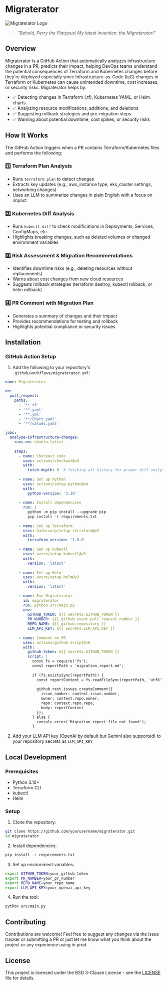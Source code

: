 # Migraterator

![Migraterator Logo](docs/logo.png)

> *"Behold, Perry the Platypus! My latest invention: the Migraterator!"*

## Overview

Migraterator is a GitHub Action that automatically analyzes infrastructure changes in a PR, predicts their impact, helping DevOps teams understand the potential consequences of Terraform and Kubernetes changes before they're deployed especially since Infrastructure-as-Code (IaC) changes in Terraform or Kubernetes can cause unintended downtime, cost increases, or security risks. Migraterator helps by:

- ✅ Detecting changes in Terraform (.tf), Kubernetes YAML, or Helm charts
- ✅ Analyzing resource modifications, additions, and deletions
- ✅ Suggesting rollback strategies and pre-migration steps
- ✅ Warning about potential downtime, cost spikes, or security risks

## How It Works

The GitHub Action triggers when a PR contains Terraform/Kubernetes files and performs the following:

### 1️⃣ Terraform Plan Analysis

- Runs `terraform plan` to detect changes
- Extracts key updates (e.g., aws_instance type, eks_cluster settings, networking changes)
- Uses an LLM to summarize changes in plain English with a focus on impact

### 2️⃣ Kubernetes Diff Analysis

- Runs `kubectl diff` to check modifications in Deployments, Services, ConfigMaps, etc.
- Highlights breaking changes, such as deleted volumes or changed environment variables

### 3️⃣ Risk Assessment & Migration Recommendations

- Identifies downtime risks (e.g., deleting resources without replacements)
- Warns about cost changes from new cloud resources
- Suggests rollback strategies (terraform destroy, kubectl rollback, or helm rollback)

### 4️⃣ PR Comment with Migration Plan

- Generates a summary of changes and their impact
- Provides recommendations for testing and rollback
- Highlights potential compliance or security issues

## Installation

### GitHub Action Setup

1. Add the following to your repository's `.github/workflows/migraterator.yml`:

```yaml
name: Migraterator

on:
  pull_request:
    paths:
      - '**.tf'
      - '**.yaml'
      - '**.yml'
      - '**/Chart.yaml'
      - '**/values.yaml'

jobs:
  analyze-infrastructure-changes:
    runs-on: ubuntu-latest
    
    steps:
      - name: Checkout code
        uses: actions/checkout@v3
        with:
          fetch-depth: 0  # fetching all history for proper diff analysis
      
      - name: Set up Python
        uses: actions/setup-python@v4
        with:
          python-version: '3.10'
      
      - name: Install dependencies
        run: |
          python -m pip install --upgrade pip
          pip install -r requirements.txt
      
      - name: Set up Terraform
        uses: hashicorp/setup-terraform@v2
        with:
          terraform_version: '1.0.0'
      
      - name: Set up kubectl
        uses: azure/setup-kubectl@v3
        with:
          version: 'latest'
      
      - name: Set up Helm
        uses: azure/setup-helm@v3
        with:
          version: 'latest'
      
      - name: Run Migraterator
        id: migraterator
        run: python src/main.py
        env:
          GITHUB_TOKEN: ${{ secrets.GITHUB_TOKEN }}
          PR_NUMBER: ${{ github.event.pull_request.number }}
          REPO_NAME: ${{ github.repository }}
          LLM_API_KEY: ${{ secrets.LLM_API_KEY }}
      
      - name: Comment on PR
        uses: actions/github-script@v6
        with:
          github-token: ${{ secrets.GITHUB_TOKEN }}
          script: |
            const fs = require('fs');
            const reportPath = 'migration_report.md';
            
            if (fs.existsSync(reportPath)) {
              const reportContent = fs.readFileSync(reportPath, 'utf8');
              
              github.rest.issues.createComment({
                issue_number: context.issue.number,
                owner: context.repo.owner,
                repo: context.repo.repo,
                body: reportContent
              });
            } else {
              console.error('Migration report file not found');
            }
```

2. Add your LLM API key (OpenAI by default but Gemini also supported) to your repository secrets as `LLM_API_KEY`

## Local Development

### Prerequisites

- Python 3.10+
- Terraform CLI
- kubectl
- Helm

### Setup

1. Clone the repository:
```bash
git clone https://github.com/yourusername/migraterator.git
cd migraterator
```

2. Install dependencies:
```bash
pip install -r requirements.txt
```

3. Set up environment variables:
```bash
export GITHUB_TOKEN=your_github_token
export PR_NUMBER=your_pr_number
export REPO_NAME=your_repo_name
export LLM_API_KEY=your_openai_api_key
```

4. Run the tool:
```bash
python src/main.py
```

## Contributing

Contributions are welcome! Feel free to suggest any changes via the issue tracker or submitting a PR or just let me know what you think about the project or any experience using in prod.

## License

This project is licensed under the BSD 3-Clause License - see the [LICENSE](LICENSE) file for details.
